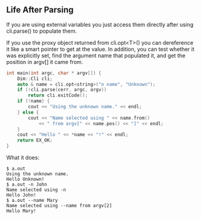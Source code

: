 <!--
Copyright Glen Knowles 2016 - 2019.
Distributed under the Boost Software License, Version 1.0.
-->

## Life After Parsing
If you are using external variables you just access them directly after using
cli.parse() to populate them.

If you use the proxy object returned from cli.opt\<T>() you can dereference it
like a smart pointer to get at the value. In addition, you can test whether
it was explicitly set, find the argument name that populated it, and get the
position in argv\[] it came from.

~~~ cpp
int main(int argc, char * argv[]) {
    Dim::Cli cli;
    auto & name = cli.opt<string>("n name", "Unknown");
    if (!cli.parse(cerr, argc, argv))
        return cli.exitCode();
    if (!name) {
        cout << "Using the unknown name." << endl;
    } else {
        cout << "Name selected using " << name.from()
            << " from argv[" << name.pos() << "]" << endl;
    }
    cout << "Hello " << *name << "!" << endl;
    return EX_OK;
}
~~~
What it does:

~~~ console
$ a.out
Using the unknown name.
Hello Unknown!
$ a.out -n John
Name selected using -n
Hello John!
$ a.out --name Mary
Name selected using --name from argv[2]
Hello Mary!
~~~
